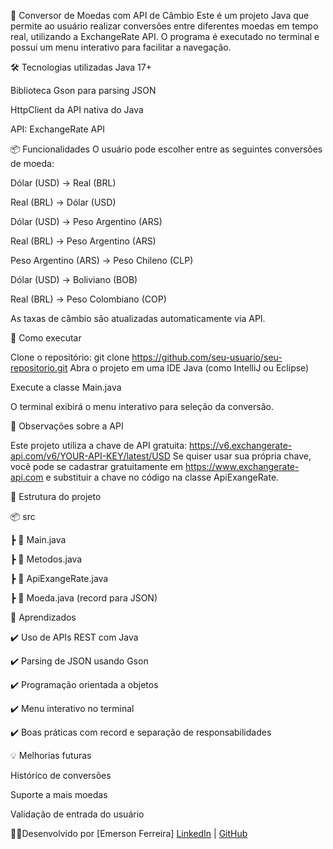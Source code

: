 💱 Conversor de Moedas com API de Câmbio
Este é um projeto Java que permite ao usuário realizar conversões entre diferentes moedas em tempo real, utilizando a ExchangeRate API. O programa é executado no terminal e possui um menu interativo para facilitar a navegação.

🛠️ Tecnologias utilizadas
Java 17+

Biblioteca Gson para parsing JSON

HttpClient da API nativa do Java

API: ExchangeRate API

📦 Funcionalidades
O usuário pode escolher entre as seguintes conversões de moeda:

Dólar (USD) → Real (BRL)

Real (BRL) → Dólar (USD)

Dólar (USD) → Peso Argentino (ARS)

Real (BRL) → Peso Argentino (ARS)

Peso Argentino (ARS) → Peso Chileno (CLP)

Dólar (USD) → Boliviano (BOB)

Real (BRL) → Peso Colombiano (COP)

As taxas de câmbio são atualizadas automaticamente via API.

🧪 Como executar

Clone o repositório:
git clone https://github.com/seu-usuario/seu-repositorio.git
Abra o projeto em uma IDE Java (como IntelliJ ou Eclipse)

Execute a classe Main.java

O terminal exibirá o menu interativo para seleção da conversão.

🔐 Observações sobre a API

Este projeto utiliza a chave de API gratuita:
https://v6.exchangerate-api.com/v6/YOUR-API-KEY/latest/USD
Se quiser usar sua própria chave, você pode se cadastrar gratuitamente em https://www.exchangerate-api.com e substituir a chave no código na classe ApiExangeRate.

📁 Estrutura do projeto

📦 src

 ┣ 📜 Main.java

 ┣ 📜 Metodos.java
 
 ┣ 📜 ApiExangeRate.java
 
 ┣ 📜 Moeda.java (record para JSON)
 
🧠 Aprendizados

✔️ Uso de APIs REST com Java

✔️ Parsing de JSON usando Gson

✔️ Programação orientada a objetos

✔️ Menu interativo no terminal

✔️ Boas práticas com record e separação de responsabilidades


💡 Melhorias futuras

Histórico de conversões

Suporte a mais moedas

Validação de entrada do usuário

🧑‍💻Desenvolvido por [Emerson Ferreira]
[LinkedIn](https://www.linkedin.com/in/emerson-ferreira-sa/) | [GitHub](https://github.com/Emersonefs)
